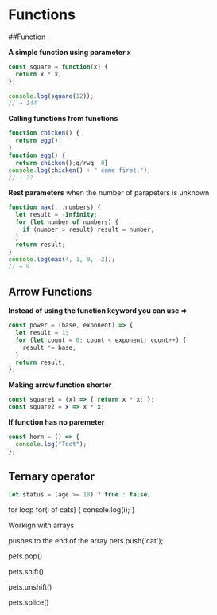 # Functions


##Function

**A simple function using parameter x**

```javascript
const square = function(x) {
  return x * x;
};

console.log(square(12));
// → 144
```


**Calling functions from functions**

```javascript
function chicken() {
  return egg();
}
function egg() {
  return chicken();q/rwq  0}
console.log(chicken() + " came first.");
// → ??
```


**Rest parameters**
when the number of parapeters is unknown
```javascript
function max(...numbers) {
  let result = -Infinity;
  for (let number of numbers) {
    if (number > result) result = number;
  }
  return result;
}
console.log(max(4, 1, 9, -2));
// → 9
```

## Arrow Functions

**Instead of using the function keyword you can use =>**

```javascript
const power = (base, exponent) => {
  let result = 1;
  for (let count = 0; count < exponent; count++) {
    result *= base;
  }
  return result;
};
```


**Making arrow function shorter**

```javascript
const square1 = (x) => { return x * x; };
const square2 = x => x * x;
```


**If function has no paremeter**

```javascript 
const horn = () => {
  console.log("Toot");
};
```


## Ternary operator
```javascript
let status = (age >= 18) ? true : false;
```



for loop
for(i of cats) {
  console.log(i);
}



Workign with arrays

pushes to the end of the array
pets.push('cat');

pets.pop()

pets.shift()

pets.unshift()

pets.splice()

